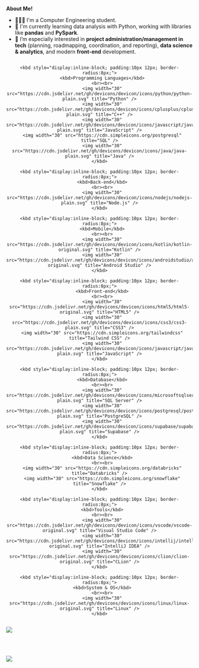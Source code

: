**About Me!**

- 👨🏽‍💻 I'm a Computer Engineering student.
- 🌱 I'm currently learning data analysis with Python, working with libraries like **pandas** and **PySpark**.
- 🤔 I’m especially interested in **project administration/management in tech** (planning, roadmapping, coordination, and reporting), **data science & analytics**, and modern **front-end** development.

<div align="center">
  <div style="display:flex; flex-wrap:wrap; gap:12px; justify-content:center">

    <kbd style="display:inline-block; padding:10px 12px; border-radius:8px;">
      <kbd>Programming Languages</kbd>
      <br><br>
      <img width="30" src="https://cdn.jsdelivr.net/gh/devicons/devicon/icons/python/python-plain.svg" title="Python" />
      <img width="30" src="https://cdn.jsdelivr.net/gh/devicons/devicon/icons/cplusplus/cplusplus-plain.svg" title="C++" />
      <img width="30" src="https://cdn.jsdelivr.net/gh/devicons/devicon/icons/javascript/javascript-plain.svg" title="JavaScript" />
      <img width="30" src="https://cdn.simpleicons.org/postgresql" title="SQL" />
      <img width="30" src="https://cdn.jsdelivr.net/gh/devicons/devicon/icons/java/java-plain.svg" title="Java" />
    </kbd>

    <kbd style="display:inline-block; padding:10px 12px; border-radius:8px;">
      <kbd>Back-end</kbd>
      <br><br>
      <img width="30" src="https://cdn.jsdelivr.net/gh/devicons/devicon/icons/nodejs/nodejs-plain.svg" title="Node.js" />
    </kbd>

    <kbd style="display:inline-block; padding:10px 12px; border-radius:8px;">
      <kbd>Mobile</kbd>
      <br><br>
      <img width="30" src="https://cdn.jsdelivr.net/gh/devicons/devicon/icons/kotlin/kotlin-original.svg" title="Kotlin" />
      <img width="30" src="https://cdn.jsdelivr.net/gh/devicons/devicon/icons/androidstudio/androidstudio-original.svg" title="Android Studio" />
    </kbd>

    <kbd style="display:inline-block; padding:10px 12px; border-radius:8px;">
      <kbd>Front-end</kbd>
      <br><br>
      <img width="30" src="https://cdn.jsdelivr.net/gh/devicons/devicon/icons/html5/html5-original.svg" title="HTML5" />
      <img width="30" src="https://cdn.jsdelivr.net/gh/devicons/devicon/icons/css3/css3-plain.svg" title="CSS3" />
      <img width="30" src="https://cdn.simpleicons.org/tailwindcss" title="Tailwind CSS" />
      <img width="30" src="https://cdn.jsdelivr.net/gh/devicons/devicon/icons/javascript/javascript-plain.svg" title="JavaScript" />
    </kbd>

    <kbd style="display:inline-block; padding:10px 12px; border-radius:8px;">
      <kbd>Database</kbd>
      <br><br>
      <img width="30" src="https://cdn.jsdelivr.net/gh/devicons/devicon/icons/microsoftsqlserver/microsoftsqlserver-plain.svg" title="SQL Server" />
      <img width="30" src="https://cdn.jsdelivr.net/gh/devicons/devicon/icons/postgresql/postgresql-plain.svg" title="PostgreSQL" />
      <img width="30" src="https://cdn.jsdelivr.net/gh/devicons/devicon/icons/supabase/supabase-plain.svg" title="Supabase" />
    </kbd>

    <kbd style="display:inline-block; padding:10px 12px; border-radius:8px;">
      <kbd>Data Science</kbd>
      <br><br>
      <img width="30" src="https://cdn.simpleicons.org/databricks" title="Databricks" />
      <img width="30" src="https://cdn.simpleicons.org/snowflake" title="Snowflake" />
    </kbd>

    <kbd style="display:inline-block; padding:10px 12px; border-radius:8px;">
      <kbd>Tools</kbd>
      <br><br>
      <img width="30" src="https://cdn.jsdelivr.net/gh/devicons/devicon/icons/vscode/vscode-original.svg" title="Visual Studio Code" />
      <img width="30" src="https://cdn.jsdelivr.net/gh/devicons/devicon/icons/intellij/intellij-original.svg" title="IntelliJ IDEA" />
      <img width="30" src="https://cdn.jsdelivr.net/gh/devicons/devicon/icons/clion/clion-original.svg" title="CLion" />
    </kbd>

    <kbd style="display:inline-block; padding:10px 12px; border-radius:8px;">
      <kbd>System & OS</kbd>
      <br><br>
      <img width="30" src="https://cdn.jsdelivr.net/gh/devicons/devicon/icons/linux/linux-original.svg" title="Linux" />
    </kbd>

  </div>
</div>


<!-- Stats generales -->
<img align="center" 
     src="https://github-readme-stats.vercel.app/api?username=Jennmml&count_private=true&show_icons=true&line_height=24&theme=github_dark" />

<br><br>

<!-- Racha de commits -->
<img align="center" 
     src="https://streak-stats.demolab.com?user=Jennmml&theme=holi-theme" />

</p>
